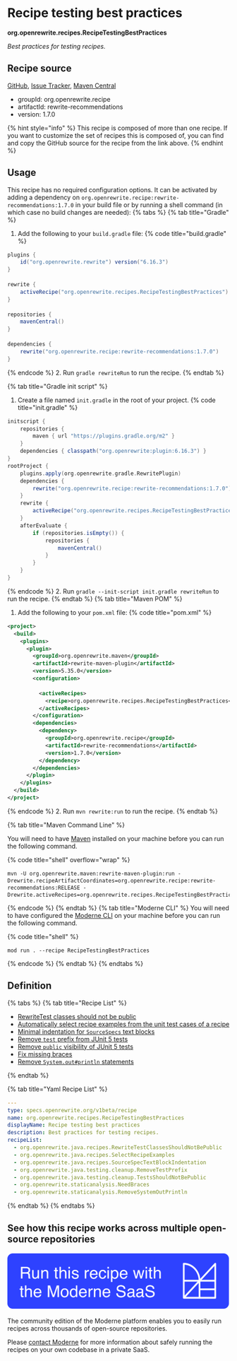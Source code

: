 # Recipe testing best practices

**org.openrewrite.recipes.RecipeTestingBestPractices**

_Best practices for testing recipes._

## Recipe source

[GitHub](https://github.com/openrewrite/rewrite-recommendations/blob/main/src/main/resources/META-INF/rewrite/openrewrite.yml), [Issue Tracker](https://github.com/openrewrite/rewrite-recommendations/issues), [Maven Central](https://central.sonatype.com/artifact/org.openrewrite.recipe/rewrite-recommendations/1.7.0/jar)

* groupId: org.openrewrite.recipe
* artifactId: rewrite-recommendations
* version: 1.7.0

{% hint style="info" %}
This recipe is composed of more than one recipe. If you want to customize the set of recipes this is composed of, you can find and copy the GitHub source for the recipe from the link above.
{% endhint %}

## Usage

This recipe has no required configuration options. It can be activated by adding a dependency on `org.openrewrite.recipe:rewrite-recommendations:1.7.0` in your build file or by running a shell command (in which case no build changes are needed): 
{% tabs %}
{% tab title="Gradle" %}
1. Add the following to your `build.gradle` file:
{% code title="build.gradle" %}
```groovy
plugins {
    id("org.openrewrite.rewrite") version("6.16.3")
}

rewrite {
    activeRecipe("org.openrewrite.recipes.RecipeTestingBestPractices")
}

repositories {
    mavenCentral()
}

dependencies {
    rewrite("org.openrewrite.recipe:rewrite-recommendations:1.7.0")
}
```
{% endcode %}
2. Run `gradle rewriteRun` to run the recipe.
{% endtab %}

{% tab title="Gradle init script" %}
1. Create a file named `init.gradle` in the root of your project.
{% code title="init.gradle" %}
```groovy
initscript {
    repositories {
        maven { url "https://plugins.gradle.org/m2" }
    }
    dependencies { classpath("org.openrewrite:plugin:6.16.3") }
}
rootProject {
    plugins.apply(org.openrewrite.gradle.RewritePlugin)
    dependencies {
        rewrite("org.openrewrite.recipe:rewrite-recommendations:1.7.0")
    }
    rewrite {
        activeRecipe("org.openrewrite.recipes.RecipeTestingBestPractices")
    }
    afterEvaluate {
        if (repositories.isEmpty()) {
            repositories {
                mavenCentral()
            }
        }
    }
}
```
{% endcode %}
2. Run `gradle --init-script init.gradle rewriteRun` to run the recipe.
{% endtab %}
{% tab title="Maven POM" %}
1. Add the following to your `pom.xml` file:
{% code title="pom.xml" %}
```xml
<project>
  <build>
    <plugins>
      <plugin>
        <groupId>org.openrewrite.maven</groupId>
        <artifactId>rewrite-maven-plugin</artifactId>
        <version>5.35.0</version>
        <configuration>
          
          <activeRecipes>
            <recipe>org.openrewrite.recipes.RecipeTestingBestPractices</recipe>
          </activeRecipes>
        </configuration>
        <dependencies>
          <dependency>
            <groupId>org.openrewrite.recipe</groupId>
            <artifactId>rewrite-recommendations</artifactId>
            <version>1.7.0</version>
          </dependency>
        </dependencies>
      </plugin>
    </plugins>
  </build>
</project>
```
{% endcode %}
2. Run `mvn rewrite:run` to run the recipe.
{% endtab %}

{% tab title="Maven Command Line" %}

You will need to have [Maven](https://maven.apache.org/download.cgi) installed on your machine before you can run the following command.

{% code title="shell" overflow="wrap" %}
```shell
mvn -U org.openrewrite.maven:rewrite-maven-plugin:run -Drewrite.recipeArtifactCoordinates=org.openrewrite.recipe:rewrite-recommendations:RELEASE -Drewrite.activeRecipes=org.openrewrite.recipes.RecipeTestingBestPractices 
```
{% endcode %}
{% endtab %}
{% tab title="Moderne CLI" %}
You will need to have configured the [Moderne CLI](https://docs.moderne.io/moderne-cli/cli-intro) on your machine before you can run the following command.

{% code title="shell" %}
```shell
mod run . --recipe RecipeTestingBestPractices
```
{% endcode %}
{% endtab %}
{% endtabs %}

## Definition

{% tabs %}
{% tab title="Recipe List" %}
* [RewriteTest classes should not be public](../java/recipes/rewritetestclassesshouldnotbepublic.md)
* [Automatically select recipe examples from the unit test cases of a recipe](../java/recipes/selectrecipeexamples.md)
* [Minimal indentation for `SourceSpecs` text blocks](../java/recipes/sourcespectextblockindentation.md)
* [Remove `test` prefix from JUnit 5 tests](../java/testing/cleanup/removetestprefix.md)
* [Remove `public` visibility of JUnit 5 tests](../java/testing/cleanup/testsshouldnotbepublic.md)
* [Fix missing braces](../staticanalysis/needbraces.md)
* [Remove `System.out#println` statements](../staticanalysis/removesystemoutprintln.md)

{% endtab %}

{% tab title="Yaml Recipe List" %}
```yaml
---
type: specs.openrewrite.org/v1beta/recipe
name: org.openrewrite.recipes.RecipeTestingBestPractices
displayName: Recipe testing best practices
description: Best practices for testing recipes.
recipeList:
  - org.openrewrite.java.recipes.RewriteTestClassesShouldNotBePublic
  - org.openrewrite.java.recipes.SelectRecipeExamples
  - org.openrewrite.java.recipes.SourceSpecTextBlockIndentation
  - org.openrewrite.java.testing.cleanup.RemoveTestPrefix
  - org.openrewrite.java.testing.cleanup.TestsShouldNotBePublic
  - org.openrewrite.staticanalysis.NeedBraces
  - org.openrewrite.staticanalysis.RemoveSystemOutPrintln

```
{% endtab %}
{% endtabs %}

## See how this recipe works across multiple open-source repositories

[![Moderne Link Image](/.gitbook/assets/ModerneRecipeButton.png)](https://app.moderne.io/recipes/org.openrewrite.recipes.RecipeTestingBestPractices)

The community edition of the Moderne platform enables you to easily run recipes across thousands of open-source repositories.

Please [contact Moderne](https://moderne.io/product) for more information about safely running the recipes on your own codebase in a private SaaS.
